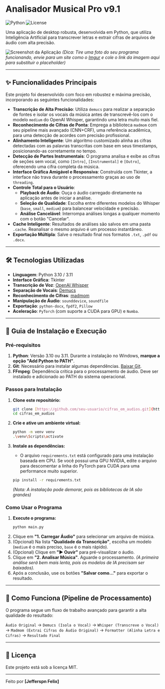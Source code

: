 # Analisador Musical Pro v9.1

![Python](https://img.shields.io/badge/Python-3.10%2B-blue.svg) ![License](https://img.shields.io/badge/License-MIT-green.svg)

Uma aplicação de desktop robusta, desenvolvida em Python, que utiliza Inteligência Artificial para transcrever letras e extrair cifras de arquivos de áudio com alta precisão.

![Screenshot da Aplicação](https://i.imgur.com/link-para-sua-imagem.png)
*(Dica: Tire uma foto do seu programa funcionando, envie para um site como o [Imgur](https://imgur.com/upload) e cole o link da imagem aqui para substituir o placeholder)*

---

## ✨ Funcionalidades Principais

Este projeto foi desenvolvido com foco em robustez e máxima precisão, incorporando as seguintes funcionalidades:

* **Transcrição de Alta Precisão**: Utiliza `demucs` para realizar a separação de fontes e isolar os vocais da música antes de transcrevê-los com o modelo `medium` do OpenAI Whisper, garantindo uma letra muito mais fiel.
* **Reconhecimento de Cifras de Ponta**: Emprega a biblioteca `madmom` com seu pipeline mais avançado (CNN+CRF), uma referência acadêmica, para uma detecção de acordes com precisão profissional.
* **Alinhamento Inteligente**: Um algoritmo customizado alinha as cifras detectadas com as palavras transcritas com base em seus timestamps, posicionando-as corretamente no tempo.
* **Detecção de Partes Instrumentais**: O programa analisa e exibe as cifras de seções sem vocal, como `[Intro]`, `[Instrumental]` e `[Outro]`, oferecendo uma cifra completa da música.
* **Interface Gráfica Amigável e Responsiva**: Construída com Tkinter, a interface não trava durante o processamento graças ao uso de `threading`.
* **Controle Total para o Usuário**:
    * **Playback de Áudio**: Ouça o áudio carregado diretamente na aplicação antes de iniciar a análise.
    * **Seleção de Qualidade**: Escolha entre diferentes modelos do Whisper (`base`, `small`, `medium`) para balancear velocidade e precisão.
    * **Análise Cancelável**: Interrompa análises longas a qualquer momento com o botão "Cancelar".
* **Cache Inteligente**: Resultados de análises são salvos em uma pasta `.cache`. Reanalisar o mesmo arquivo é um processo instantâneo.
* **Exportação Múltipla**: Salve o resultado final nos formatos `.txt`, `.pdf` ou `.docx`.

---

## 🛠️ Tecnologias Utilizadas

* **Linguagem**: Python 3.10 / 3.11
* **Interface Gráfica**: Tkinter
* **Transcrição de Voz**: [OpenAI Whisper](https://github.com/openai/whisper)
* **Separação de Vocais**: [Demucs](https://github.com/facebookresearch/demucs)
* **Reconhecimento de Cifras**: [madmom](https://github.com/cpjku/madmom)
* **Manipulação de Áudio**: `sounddevice`, `soundfile`
* **Exportação**: `python-docx`, `fpdf2`, `Pillow`
* **Aceleração**: `PyTorch` (com suporte a CUDA para GPU) e `Numba`.

---

## 🚀 Guia de Instalação e Execução

### Pré-requisitos
1.  **Python**: Versão 3.10 ou 3.11. Durante a instalação no Windows, **marque a opção "Add Python to PATH"**.
2.  **Git**: Necessário para instalar algumas dependências. [Baixar Git](https://git-scm.com/downloads).
3.  **FFmpeg**: Dependência crítica para o processamento de áudio. Deve ser instalado e adicionado ao PATH do sistema operacional.

### Passos para Instalação
1.  **Clone este repositório:**
    ```bash
    git clone [https://github.com/seu-usuario/cifras_em_audios.git](https://github.com/seu-usuario/cifras_em_audios.git)
    cd cifras_em_audios
    ```

2.  **Crie e ative um ambiente virtual:**
    ```bash
    python -m venv venv
    .\venv\Scripts\activate
    ```

3.  **Instale as dependências:**
    * O arquivo `requirements.txt` está configurado para uma instalação baseada em CPU. Se você possui uma GPU NVIDIA, edite o arquivo para descomentar a linha do PyTorch para CUDA para uma performance muito superior.
    ```bash
    pip install -r requirements.txt
    ```
    *(Nota: A instalação pode demorar, pois as bibliotecas de IA são grandes)*

### Como Usar o Programa
1.  **Execute o programa:**
    ```bash
    python main.py
    ```
2.  Clique em **"1. Carregar Áudio"** para selecionar um arquivo de música.
3.  (Opcional) Na lista **"Qualidade da Transcrição"**, escolha um modelo (`medium` é o mais preciso, `base` é o mais rápido).
4.  (Opcional) Clique em **"▶️ Ouvir"** para pré-visualizar o áudio.
5.  Clique em **"2. Analisar Música"**. Aguarde o processamento.
    *(A primeira análise será bem mais lenta, pois os modelos de IA precisam ser baixados).*
6.  Após a conclusão, use os botões **"Salvar como..."** para exportar o resultado.

---

## 🔧 Como Funciona (Pipeline de Processamento)

O programa segue um fluxo de trabalho avançado para garantir a alta qualidade do resultado:

`Áudio Original` → `Demucs (Isola o Vocal)` → `Whisper (Transcreve o Vocal)` → `Madmom (Extrai Cifras do Áudio Original)` → `Formatter (Alinha Letra e Cifras)` → `Resultado Final`

---

## 📝 Licença

Este projeto está sob a licença MIT.

---

Feito por **[Jefferspn Felix]**
